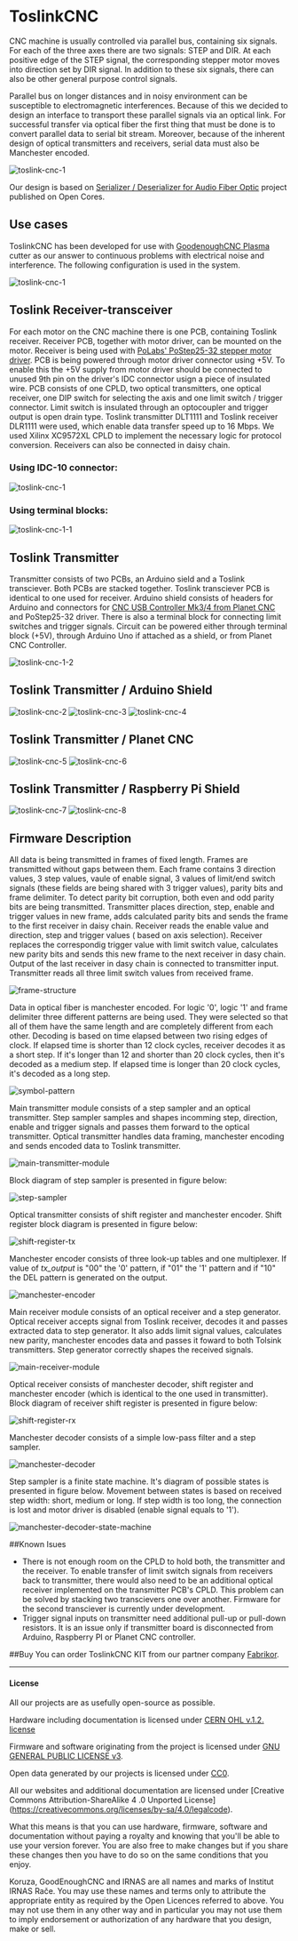 # ToslinkCNC

CNC machine is usually controlled via parallel bus, containing six signals. For each of the three axes there are two signals: STEP and DIR. At each positive edge of the STEP signal, the corresponding stepper motor moves into direction set by DIR signal. In addition to these six signals, there can also be other general purpose control signals.

Parallel bus on longer distances and in noisy environment can be susceptible to electromagnetic interferences. Because of this we decided to design an interface to transport these parallel signals via an optical link. For successful transfer via optical fiber the first thing that must be done is to convert parallel data to serial bit stream. Moreover, because of the inherent design of optical transmitters and receivers, serial data must also be Manchester encoded.

![toslink-cnc-1](images/diagram.png)

Our design is based on [Serializer / Deserializer for Audio Fiber Optic](http://opencores.org/project,parallel_io_through_fiber) project published on Open Cores. 

## Use cases
ToslinkCNC has been developed for use with [GoodenoughCNC Plasma](http://goodenoughcnc.eu) cutter as our answer to continuous problems with electrical noise and interference. The following configuration is used in the system. 

![toslink-cnc-1](images/diagram-plasma.png)

## Toslink Receiver-transceiver

For each motor on the CNC machine there is one PCB, containing Toslink receiver. Receiver PCB, together with motor driver, can be mounted on the motor. Receiver is being used with [PoLabs' PoStep25-32 stepper motor driver](http://www.poscope.com/PoStep25-32). PCB is being powered through motor driver connector using +5V. To enable this the +5V supply from motor driver should be connected to unused 9th pin on the driver's IDC connector usign a piece of insulated wire. PCB consists of one CPLD, two optical transmitters, one optical receiver, one DIP switch for selecting the axis and one limit switch / trigger connector. Limit switch is insulated through an optocoupler and trigger output is open drain type. Toslink transmitter DLT1111 and Toslink receiver DLR1111 were used, which enable data transfer speed up to 16 Mbps. We used Xilinx XC9572XL CPLD to implement the necessary logic for protocol conversion. Receivers can also be connected in daisy chain.

### Using IDC-10 connector:
![toslink-cnc-1](images/toslink-transceiver-diagram.png)

### Using terminal blocks:
![toslink-cnc-1-1](images/toslink-receiver-2-diagram.png)

## Toslink Transmitter

Transmitter consists of two PCBs, an Arduino sield and a Toslink transciever. Both PCBs are stacked together. Toslink transciever PCB is identical to one used for receiver. Arduino shield consists of headers for Arduino and connectors for [CNC USB Controller Mk3/4 from Planet CNC](http://www.planet-cnc.com/index.php?page=hardware) and PoStep25-32 driver. There is also a terminal block for connecting limit switches and trigger signals. Circuit can be powered either through terminal block (+5V), through Arduino Uno if attached as a shield, or from Planet CNC Controller.

![toslink-cnc-1-2](images/toslink-transmitter-diagram.png)

## Toslink Transmitter / Arduino Shield

![toslink-cnc-2](images/toslink-arduino-1.jpg)
![toslink-cnc-3](images/toslink-arduino-2.jpg)
![toslink-cnc-4](images/toslink-arduino-3.jpg)

## Toslink Transmitter / Planet CNC

![toslink-cnc-5](images/toslink-planetcnc-1.jpg)
![toslink-cnc-6](images/toslink-planetcnc-2.jpg)

## Toslink Transmitter / Raspberry Pi Shield

![toslink-cnc-7](images/toslink-raspberry-pi-1.jpg)
![toslink-cnc-8](images/toslink-raspberry-pi-2.jpg)

## Firmware Description

All data is being transmitted in frames of fixed length. Frames are transmitted without gaps between them. Each frame contains 3 direction values, 3 step values, vaule of enable signal, 3 values of limit/end switch signals (these fields are being shared with 3 trigger values), parity bits and frame delimiter. To detect parity bit corruption, both even and odd parity bits are being transmitted. Transmitter places direction, step, enable and trigger values in new frame, adds calculated parity bits and sends the frame to the first receiver in daisy chain. Receiver reads the enable value and direction, step and trigger values ( based on axis selection). Receiver replaces the correspondig trigger value with limit switch value, calculates new parity bits and sends this new frame to the next receiver in dasy chain. Output of the last receiver in dasy chain is connected to transmitter input. Transmitter reads all three limit switch values from received frame.

![frame-structure](images/frame_structure.png)

Data in optical fiber is manchester encoded. For logic '0', logic '1' and frame delimiter three different patterns are being used. They were selected so that all of them have the same length and are completely different from each other. Decoding is based on time elapsed between two rising edges of clock. If elapsed time is shorter than 12 clock cycles, receiver decodes it as a short step. If it's longer than 12 and shorter than 20 clock cycles, then it's decoded as a medium step. If elapsed time is longer than 20 clock cycles, it's decoded as a long step.

![symbol-pattern](images/symbol_pattern.png)

Main transmitter module consists of a step sampler and an optical transmitter. Step sampler samples and shapes incomming step, direction, enable and trigger signals and passes them forward to the optical transmitter. Optical transmitter handles data framing, manchester encoding and sends encoded data to Toslink transmitter.

![main-transmitter-module](images/main_transmitter.png)

Block diagram of step sampler is presented in figure below:

![step-sampler](images/step_sampler.png)

Optical transmitter consists of shift register and manchester encoder. Shift register block diagram is presented in figure below:

![shift-register-tx](images/shift_register_tx.png)

Manchester encoder consists of three look-up tables and one multiplexer. If value of *tx_output* is "00" the '0' pattern, if  "01" the '1' pattern and if "10" the DEL pattern is generated on the output.

![manchester-encoder](images/manchester_generator.png)

Main receiver module consists of an optical receiver and a step generator. Optical receiver accepts signal from Toslink receiver, decodes it and passes extracted data to step generator. It also adds limit signal values, calculates new parity, manchester encodes data and passes it foward to both Tolsink transmitters. Step generator correctly shapes the received signals.

![main-receiver-module](images/main_receiver.png)

Optical receiver consists of manchester decoder, shift register and manchester encoder (which is identical to the one used in transmitter). Block diagram of receiver shift register is presented in figure below:

![shift-register-rx](images/shift_register_rx.png)

Manchester decoder consists of a simple low-pass filter and a step sampler.

![manchester-decoder](images/manchester_decoder.png)

Step sampler is a finite state machine. It's diagram of possible states is presented in figure below. Movement between states is based on received step width: short, medium or long. If step width is too long, the connection is lost and motor driver is disabled (enable signal equals to '1').

![manchester-decoder-state-machine](images/manchester_decoder_state_machine.png)

##Known Isues

 * There is not enough room on the CPLD to hold both, the transmitter and the receiver. To enable transfer of limit switch signals from receivers back to transmitter, there would also need to be an additional optical receiver implemented on the transmitter PCB's CPLD. This problem can be solved by stacking two transcievers one over another. Firmware for the second transciever is currently under development.
 * Trigger signal inputs on transmitter need additional pull-up or pull-down resistors. It is an issue only if transmitter board is disconnected from Arduino, Raspberry PI or Planet CNC controller.

##Buy
You can order ToslinkCNC KIT from our partner company [Fabrikor](http://fabrikor.eu/index.php?route=product/category&path=60). 

---

#### License

All our projects are as usefully open-source as possible.

Hardware including documentation is licensed under [CERN OHL v.1.2. license](http://www.ohwr.org/licenses/cern-ohl/v1.2)

Firmware and software originating from the project is licensed under [GNU GENERAL PUBLIC LICENSE v3](http://www.gnu.org/licenses/gpl-3.0.en.html).

Open data generated by our projects is licensed under [CC0](https://creativecommons.org/publicdomain/zero/1.0/legalcode).

All our websites and additional documentation are licensed under [Creative Commons Attribution-ShareAlike 4 .0 Unported License] (https://creativecommons.org/licenses/by-sa/4.0/legalcode).

What this means is that you can use hardware, firmware, software and documentation without paying a royalty and knowing that you'll be able to use your version forever. You are also free to make changes but if you share these changes then you have to do so on the same conditions that you enjoy.

Koruza, GoodEnoughCNC and IRNAS are all names and marks of Institut IRNAS Rače. 
You may use these names and terms only to attribute the appropriate entity as required by the Open Licences referred to above. You may not use them in any other way and in particular you may not use them to imply endorsement or authorization of any hardware that you design, make or sell.
